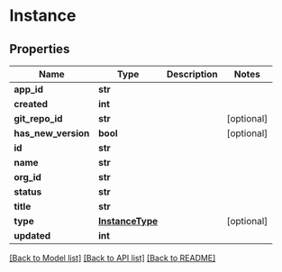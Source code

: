 # Instance

## Properties
Name | Type | Description | Notes
------------ | ------------- | ------------- | -------------
**app_id** | **str** |  | 
**created** | **int** |  | 
**git_repo_id** | **str** |  | [optional] 
**has_new_version** | **bool** |  | [optional] 
**id** | **str** |  | 
**name** | **str** |  | 
**org_id** | **str** |  | 
**status** | **str** |  | 
**title** | **str** |  | 
**type** | [**InstanceType**](InstanceType.md) |  | [optional] 
**updated** | **int** |  | 

[[Back to Model list]](../README.md#documentation-for-models) [[Back to API list]](../README.md#documentation-for-api-endpoints) [[Back to README]](../README.md)



